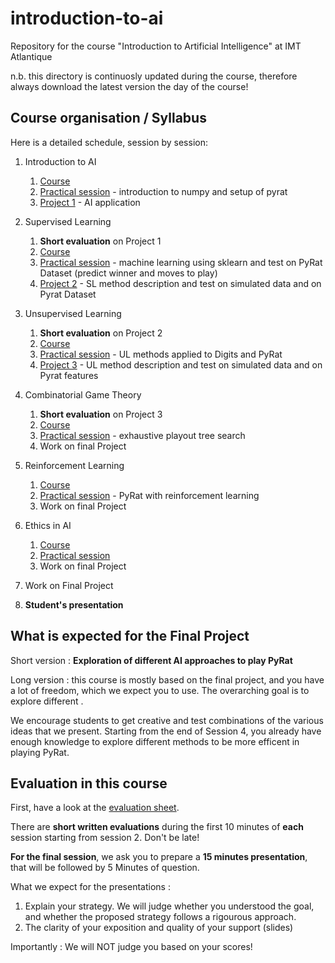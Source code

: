 # introduction-to-ai

Repository for the course "Introduction to Artificial Intelligence" at IMT Atlantique

n.b. this directory is continuosly updated during the course, therefore always download the latest version the day of the course!



## Course organisation / Syllabus


Here is a detailed schedule, session by session: 

1. Introduction to AI
   1. [Course](session1/course/cours1.pdf) 
   2. [Practical session](session1/lab/TP0.ipynb) - introduction to numpy and setup of pyrat
   3. [Project 1](session1/topics) - AI application
  
2. Supervised Learning
   1. **Short evaluation** on Project 1
   2. [Course](session2/course/cours2.pdf) 
   3. [Practical session](session2/lab/TP1.ipynb) - machine learning using sklearn and test on PyRat Dataset (predict winner and moves to play)
   4. [Project 2](session2/topics_p1) - SL method description and test on simulated data and on Pyrat Dataset
   
3. Unsupervised Learning
   1. **Short evaluation** on Project 2
   2. [Course](session3/course/cours3.pdf) 
   3. [Practical session](session3/lab/TP2_2023_student.ipynb) - UL methods applied to Digits and PyRat
   4. [Project 3](session3/p3) - UL method description and test on simulated data and on Pyrat features
   
4. Combinatorial Game Theory
   1. **Short evaluation** on Project 3
   2. [Course](session4/course/cours4.pdf) 
   3. [Practical session](session4/lab/tp3.py) - exhaustive playout tree search
   4. Work on final Project
 
5. Reinforcement Learning
   1. [Course](session5/course/cours5.pdf) 
   2. [Practical session](session5/lab/lab5.ipynb) - PyRat with reinforcement learning
   3. Work on final Project

6. Ethics in AI
   1. [Course](session6/course/ethics.pdf) 
   2. [Practical session](session6/lab/lab6.ipynb) 
   3. Work on final Project  
7. Work on Final Project

8. **Student's presentation**  


## What is expected for the Final Project

Short version : **Exploration of different AI approaches to play PyRat**

Long version : this course is mostly based on the final project, and you have a lot of freedom, which we expect you to use. The overarching goal is to explore different . 

We encourage students to get creative and test combinations of the various ideas that we present. Starting from the end of Session 4, you already have enough knowledge to explore different methods to be more efficent in playing PyRat. 

## Evaluation in this course 

First, have a look at the [evaluation sheet](evaluation.pdf).

There are **short written evaluations** during the first 10 minutes of **each** session starting from session 2. Don't be late!  

**For the final session**, we ask you to prepare a **15 minutes presentation**, that will be followed by 5 Minutes of question. 

What we expect for the presentations : 
1. Explain your strategy. We will judge whether you understood the goal, and whether the proposed strategy follows a rigourous approach.  
2. The clarity of your exposition and quality of your support (slides)

Importantly : We will NOT judge you based on your scores!
